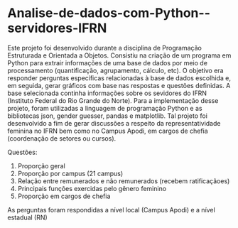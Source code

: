 # Analise-de-dados-com-Python--servidores-IFRN
Este projeto foi desenvolvido durante a disciplina de Programação Estruturada e Orientada a Objetos. Consistiu na criação de um programa em Python para extrair informações de uma base de dados por meio de processamento (quantificação, agrupamento, cálculo, etc). O objetivo era responder perguntas específicas relacionadas à base de dados escolhida e, em seguida, gerar gráficos com base nas respostas e questões definidas. A base selecionada continha informações sobre os sevidores do IFRN (Instituto Federal do Rio Grande do Norte). Para a implementação desse projeto, foram utilizadas a linguagem de programação Python e as bibliotecas json, gender guesser, pandas e matplotlib. Tal projeto foi desenvolvido a fim de gerar discussões a respeito da representatividade feminina no IFRN bem como no Campus Apodi, em cargos de chefia (coordenação de setores ou cursos).

Questões:
1. Proporção geral
2. Proporção por campus (21 campus)
3. Relação entre remunerados e não remunerados (recebem ratificaçãoes)
4. Principais funções exercidas pelo gênero feminino
5. Proporção em cargos de chefia
   
As perguntas foram respondidas a nível local (Campus Apodi) e a nível estadual (RN)
